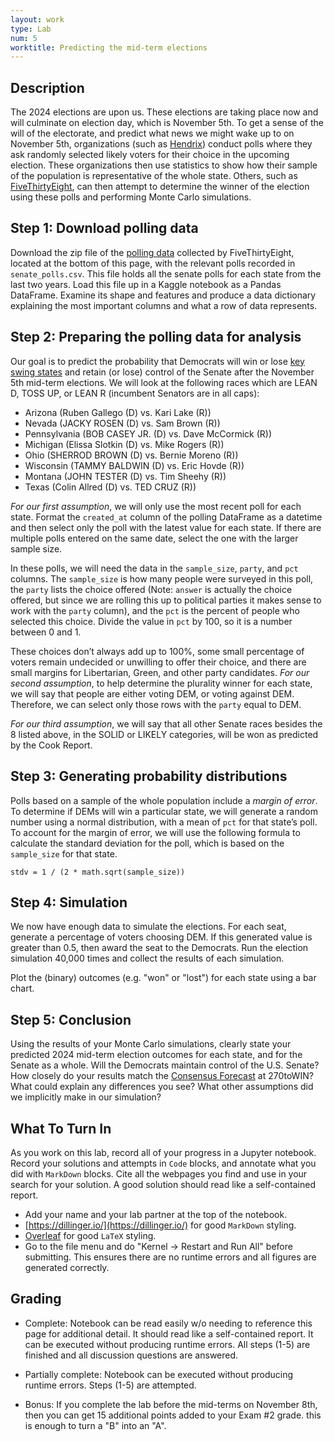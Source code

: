 ```yaml
---
layout: work
type: Lab
num: 5
worktitle: Predicting the mid-term elections
---
```


## Description

The 2024 elections are upon us. These elections are taking place now and will culminate on election day, which is November 5th. To get a sense of the will of the electorate, and predict what news we might wake up to on November 5th, organizations (such as [Hendrix](https://www.hendrix.edu/news/news.aspx?id=86521)) conduct polls where they ask randomly selected likely voters for their choice in the upcoming election. These organizations then use statistics to show how their sample of the population is representative of the whole state. Others, such as [FiveThirtyEight](https://fivethirtyeight.com/), can then attempt to determine the winner of the election using these polls and performing Monte Carlo simulations.


## Step 1: Download polling data

Download the zip file of the [polling data](https://projects.fivethirtyeight.com/polls/senate/2024/) collected by FiveThirtyEight, located at the bottom of this page, with the relevant polls recorded in `senate_polls.csv`. This file holds all the senate polls for each state from the last two years. Load this file up in a Kaggle notebook as a Pandas DataFrame. Examine its shape and features and produce a data dictionary explaining the most important columns and what a row of data represents. 


## Step 2: Preparing the polling data for analysis

Our goal is to predict the probability that Democrats will win or lose [key swing states](https://www.cookpolitical.com/ratings/senate-race-ratings) and retain (or lose) control of the Senate after the November 5th mid-term elections. We will look at the following races which are LEAN D, TOSS UP, or LEAN R (incumbent Senators are in all caps):

* Arizona (Ruben Gallego (D) vs. Kari Lake (R))
* Nevada (JACKY ROSEN (D) vs. Sam Brown (R))
* Pennsylvania (BOB CASEY JR. (D) vs. Dave McCormick (R))
* Michigan (Elissa Slotkin (D) vs. Mike Rogers (R))
* Ohio (SHERROD BROWN (D) vs. Bernie Moreno (R))
* Wisconsin (TAMMY BALDWIN (D) vs. Eric Hovde (R))
* Montana (JOHN TESTER (D) vs. Tim Sheehy (R))
* Texas (Colin Allred (D) vs. TED CRUZ (R))

 _For our first assumption_, we will only use the most recent poll for each state. Format the `created_at` column of the polling DataFrame as a datetime and then select only the poll with the latest value for each state. If there are multiple polls entered on the same date, select the one with the larger sample size.

In these polls, we will need the data in the `sample_size`, `party`, and `pct` columns. The `sample_size` is how many people were surveyed in this poll, the `party` lists the choice offered (Note: `answer` is actually the choice offered, but since we are rolling this up to political parties it makes sense to work with the `party` column), and the `pct` is the percent of people who selected this choice. Divide the value in `pct` by 100, so it is a number between 0 and 1.

These choices don’t always add up to 100%, some small percentage of voters remain undecided or unwilling to offer their choice, and there are small margins for Libertarian, Green, and other party candidates. _For our second assumption_, to help determine the plurality winner for each state, we will say that people are either voting DEM, or voting against DEM. Therefore, we can select only those rows with the `party` equal to DEM.

_For our third assumption_, we will say that all other Senate races besides the 8 listed above, in the SOLID or LIKELY categories, will be won as predicted by the Cook Report. 

## Step 3: Generating probability distributions

Polls based on a sample of the whole population include a _margin of error_. To determine if DEMs will win a particular state, we will generate a random number using a normal distribution, with a mean of `pct` for that state’s poll. To account for the margin of error, we will use the following formula to calculate the standard deviation for the poll, which is based on the `sample_size` for that state.


```
stdv = 1 / (2 * math.sqrt(sample_size))
```


## Step 4: Simulation

We now have enough data to simulate the elections. For each seat, generate a percentage of voters choosing DEM. If this generated value is greater than 0.5, then award the seat to the Democrats. Run the election simulation 40,000 times and collect the results of each simulation. 

Plot the (binary) outcomes (e.g. "won" or "lost") for each state using a bar chart.


## Step 5: Conclusion

Using the results of your Monte Carlo simulations, clearly state your predicted 2024 mid-term election outcomes for each state, and for the Senate as a whole. Will the Democrats maintain control of the U.S. Senate? How closely do your results match the [Consensus Forecast](https://www.270towin.com/2024-senate-election/consensus-2024-senate-forecast) at 270toWIN? What could explain any differences you see? What other assumptions did we implicitly make in our simulation?


## What To Turn In

As you work on this lab, record all of your progress in a Jupyter notebook. Record your solutions and attempts in `Code` blocks, and annotate what you did with `MarkDown` blocks. Cite all the webpages you find and use in your search for your solution. A good solution should read like a self-contained report.

* Add your name and your lab partner at the top of the notebook. 
* [https://dillinger.io/](https://dillinger.io/) for good `MarkDown` styling.
* [Overleaf](https://www.overleaf.com/learn/latex/Learn_LaTeX_in_30_minutes) for good `LaTeX` styling.
* Go to the file menu and do "Kernel -> Restart and Run All" before submitting. This ensures there are no runtime errors and all figures are generated correctly.


## Grading

* Complete: Notebook can be read easily w/o needing to reference this page for additional detail. It should read like a self-contained report. It can be executed without producing runtime errors. All steps (1-5) are finished and all discussion questions are answered.

* Partially complete: Notebook can be executed without producing runtime errors. Steps (1-5) are attempted.

* Bonus: If you complete the lab before the mid-terms on November 8th, then you can get 15 additional points added to your Exam #2 grade. this is enough to turn a "B" into an "A".
